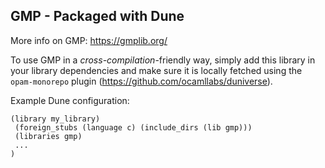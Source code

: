 ## GMP - Packaged with Dune

More info on GMP: https://gmplib.org/

To use GMP in a _cross-compilation_-friendly way, simply add this library in 
your library dependencies and make sure it is locally fetched using the 
`opam-monorepo` plugin (https://github.com/ocamllabs/duniverse).

Example Dune configuration:
```
(library my_library)
 (foreign_stubs (language c) (include_dirs (lib gmp)))
 (libraries gmp)
 ...
)
```
